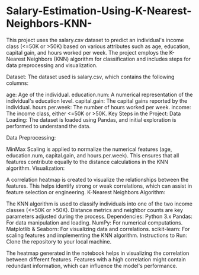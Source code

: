 # Salary-Estimation-Using-K-Nearest-Neighbors-KNN-
This project uses the salary.csv dataset to predict an individual's income class (<=50K or >50K) based on various attributes such as age, education, capital gain, and hours worked per week. The project employs the K-Nearest Neighbors (KNN) algorithm for classification and includes steps for data preprocessing and visualization.

Dataset:
The dataset used is salary.csv, which contains the following columns:

age: Age of the individual.
education.num: A numerical representation of the individual's education level.
capital.gain: The capital gains reported by the individual.
hours.per.week: The number of hours worked per week.
income: The income class, either <=50K or >50K.
Key Steps in the Project:
Data Loading: The dataset is loaded using Pandas, and initial exploration is performed to understand the data.

Data Preprocessing:

MinMax Scaling is applied to normalize the numerical features (age, education.num, capital.gain, and hours.per.week).
This ensures that all features contribute equally to the distance calculations in the KNN algorithm.
Visualization:

A correlation heatmap is created to visualize the relationships between the features. This helps identify strong or weak correlations, which can assist in feature selection or engineering.
K-Nearest Neighbors Algorithm:

The KNN algorithm is used to classify individuals into one of the two income classes (<=50K or >50K).
Distance metrics and neighbor counts are key parameters adjusted during the process.
Dependencies:
Python 3.x
Pandas: For data manipulation and loading.
NumPy: For numerical computations.
Matplotlib & Seaborn: For visualizing data and correlations.
scikit-learn: For scaling features and implementing the KNN algorithm.
Instructions to Run:
Clone the repository to your local machine.

The heatmap generated in the notebook helps in visualizing the correlation between different features. Features with a high correlation might contain redundant information, which can influence the model's performance.
